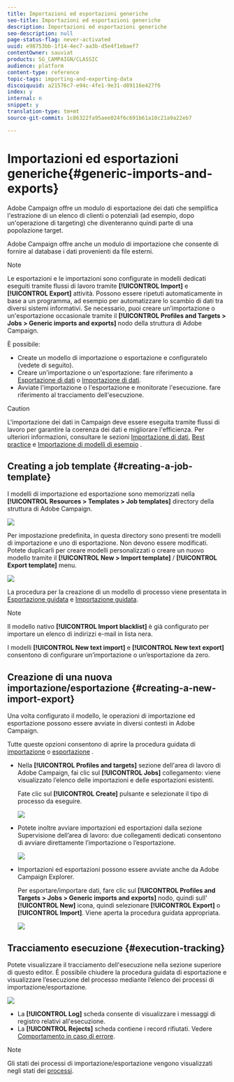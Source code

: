 ```yaml
---
title: Importazioni ed esportazioni generiche
seo-title: Importazioni ed esportazioni generiche
description: Importazioni ed esportazioni generiche
seo-description: null
page-status-flag: never-activated
uuid: e98753bb-1f14-4ec7-aa3b-d5e4f1ebaef7
contentOwner: sauviat
products: SG_CAMPAIGN/CLASSIC
audience: platform
content-type: reference
topic-tags: importing-and-exporting-data
discoiquuid: a21576c7-e94c-4fe1-9e31-d89116e427f6
index: y
internal: n
snippet: y
translation-type: tm+mt
source-git-commit: 1c86322fa95aee024f6c691b61a10c21a9a22eb7

---
```



# Importazioni ed esportazioni generiche{#generic-imports-and-exports}

Adobe Campaign offre un modulo di esportazione dei dati che semplifica l&#39;estrazione di un elenco di clienti o potenziali (ad esempio, dopo un&#39;operazione di targeting) che diventeranno quindi parte di una popolazione target.

Adobe Campaign offre anche un modulo di importazione che consente di fornire al database i dati provenienti da file esterni.

>[!NOTE]
>
>Le esportazioni e le importazioni sono configurate in modelli dedicati eseguiti tramite flussi di lavoro tramite **[!UICONTROL Import]** e **[!UICONTROL Export]** attività. Possono essere ripetuti automaticamente in base a un programma, ad esempio per automatizzare lo scambio di dati tra diversi sistemi informativi. Se necessario, puoi creare un&#39;importazione o un&#39;esportazione occasionale tramite il **[!UICONTROL Profiles and Targets > Jobs > Generic imports and exports]** nodo della struttura di Adobe Campaign.

È possibile:

* Create un modello di importazione o esportazione e configuratelo (vedete di seguito).
* Creare un&#39;importazione o un&#39;esportazione: fare riferimento a [Esportazione di dati](../../platform/using/exporting-data.md) o [Importazione di dati](../../platform/using/importing-data.md).
* Avviate l&#39;importazione o l&#39;esportazione e monitorate l&#39;esecuzione. fare riferimento al tracciamento [](#execution-tracking)dell&#39;esecuzione.

>[!CAUTION]
>
>L&#39;importazione dei dati in Campaign deve essere eseguita tramite flussi di lavoro per garantire la coerenza dei dati e migliorare l&#39;efficienza. Per ulteriori informazioni, consultare le sezioni [Importazione di dati](../../workflow/using/importing-data.md), [Best practice](../../workflow/using/importing-data.md#best-practices-when-importing-data) e [Importazione di modelli di esempio](../../workflow/using/importing-data.md#setting-up-a-recurring-import) .

## Creating a job template {#creating-a-job-template}

I modelli di importazione ed esportazione sono memorizzati nella **[!UICONTROL Resources > Templates > Job templates]** directory della struttura di Adobe Campaign.

![](assets/s_ncs_user_export_wizard_template.png)

Per impostazione predefinita, in questa directory sono presenti tre modelli di importazione e uno di esportazione. Non devono essere modificati. Potete duplicarli per creare modelli personalizzati o creare un nuovo modello tramite il **[!UICONTROL New > Import template]** / **[!UICONTROL Export template]** menu.

![](assets/s_ncs_user_export_wizard_template_create.png)

La procedura per la creazione di un modello di processo viene presentata in [Esportazione guidata](../../platform/using/exporting-data.md#export-wizard) e [Importazione guidata](../../platform/using/importing-data.md#import-wizard).

>[!NOTE]
>
>Il modello nativo **[!UICONTROL Import blacklist]** è già configurato per importare un elenco di indirizzi e-mail in lista nera.
> 
>I modelli **[!UICONTROL New text import]** e **[!UICONTROL New text export]** consentono di configurare un’importazione o un’esportazione da zero.

## Creazione di una nuova importazione/esportazione {#creating-a-new-import-export}

Una volta configurato il modello, le operazioni di importazione ed esportazione possono essere avviate in diversi contesti in Adobe Campaign.

Tutte queste opzioni consentono di aprire la procedura guidata di [importazione](../../platform/using/importing-data.md) o [esportazione](../../platform/using/exporting-data.md#export-wizard) .

* Nella **[!UICONTROL Profiles and targets]** sezione dell&#39;area di lavoro di Adobe Campaign, fai clic sul **[!UICONTROL Jobs]** collegamento: viene visualizzato l’elenco delle importazioni e delle esportazioni esistenti.

   Fate clic sul **[!UICONTROL Create]** pulsante e selezionate il tipo di processo da eseguire.

   ![](assets/s_ncs_user_import_from_home.png)

* Potete inoltre avviare importazioni ed esportazioni dalla sezione Supervisione dell’area di lavoro: due collegamenti dedicati consentono di avviare direttamente l’importazione o l’esportazione.

   ![](assets/s_ncs_user_import_from_production.png)

* Importazioni ed esportazioni possono essere avviate anche da Adobe Campaign Explorer.

   Per esportare/importare dati, fare clic sul **[!UICONTROL Profiles and Targets > Jobs > Generic imports and exports]** nodo, quindi sull&#39; **[!UICONTROL New]** icona, quindi selezionare **[!UICONTROL Export]** o **[!UICONTROL Import]**. Viene aperta la procedura guidata appropriata.

   ![](assets/s_ncs_user_export_wizard_launch_from_menu.png)

## Tracciamento esecuzione {#execution-tracking}

Potete visualizzare il tracciamento dell&#39;esecuzione nella sezione superiore di questo editor. È possibile chiudere la procedura guidata di esportazione e visualizzare l’esecuzione del processo mediante l’elenco dei processi di importazione/esportazione.

![](assets/s_ncs_user_export_list_and_details.png)

* La **[!UICONTROL Log]** scheda consente di visualizzare i messaggi di registro relativi all&#39;esecuzione.
* La **[!UICONTROL Rejects]** scheda contiene i record rifiutati. Vedere [Comportamento in caso di errore](../../platform/using/importing-data.md#behavior-in-the-event-of-an-error).

>[!NOTE]
>
>Gli stati dei processi di importazione/esportazione vengono visualizzati negli stati dei [processi](../../platform/using/importing-data.md#job-statuses).

